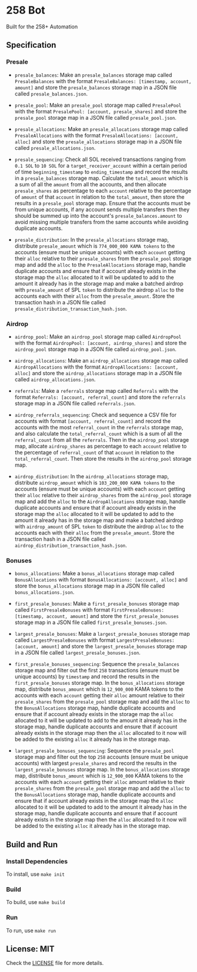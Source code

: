 # 258 Bot

Built for the 258+ Automation

## Specification

### Presale

- `presale_balances`: Make an `presale_balances` storage map called `PresaleBalances` with the format `PresaleBalances: [timestamp, account, amount]` and store the `presale_balances` storage map in a JSON file called `presale_balances.json`. 

- `presale_pool`: Make an `presale_pool` storage map called `PresalePool` with the format `PresalePool: [account, presale_shares]` and store the `presale_pool` storage map in a JSON file called `presale_pool.json`. 

- `presale_allocations`: Make an `presale_allocations` storage map called `PresaleAllocations` with the format `PresaleAllocations: [account, alloc]` and store the `presale_allocations` storage map in a JSON file called `presale_allocations.json`.

- `presale_sequencing`: Check all SOL received transactions ranging from `0.1 SOL` to `10 SOL` for a `target_receiver_account` within a certain period of time `beginning_timestamp` to `ending_timestamp` and record the results in a `presale_balances` storage map. Calculate the `total_amount` which is a sum of all the `amount` from all the accounts, and then allocate `presale_shares` as percentage to each `account` relative to the percentage of `amount` of that `account` in relation to the `total_amount`, then store the results in a `presale_pool` storage map. Ensure that the accounts must be from unique accounts, if any account sends multiple transfers then they should be summed up into the account's `presale_balances.amount` to avoid missing multiple transfers from the same accounts while avoiding duplicate accounts.

- `presale_distribution`: In the `presale_allocations` storage map, distribute `presale_amount` which is `774_000_000 KAMA tokens` to the accounts (ensure must be unique accounts) with each `account` getting their `alloc` relative to their `presale_shares` from the `presale_pool` storage map and add the `alloc` to the `PresaleAllocations` storage map, handle duplicate accounts and ensure that if account already exists in the storage map the `alloc` allocated to it will be updated to add to the amount it already has in the storage map and make a batched airdrop with `presale_amount` of SPL `token` to distribute the airdrop `alloc` to the accounts each with their `alloc` from the `presale_amount`. Store the transaction hash in a JSON file called `presale_distribution_transaction_hash.json`.

### Airdrop

- `airdrop_pool`: Make an `airdrop_pool` storage map called `AirdropPool` with the format `AirdropPool: [account, airdrop_shares]` and store the `airdrop_pool` storage map in a JSON file called `airdrop_pool.json`. 

- `airdrop_allocations`: Make an `airdrop_allocations` storage map called `AirdropAllocations` with the format `AirdropAllocations: [account, alloc]` and store the `airdrop_allocations` storage map in a JSON file called `airdrop_allocations.json`.

- `referrals`: Make a `referrals` storage map called `Referrals` with the format `Referrals: [account, referral_count]` and store the `referrals` storage map in a JSON file called `referrals.json`.

- `airdrop_referrals_sequencing`: Check and sequence a CSV file for accounts with format `[account, referral_count]` and record the accounts with the most `referral_count` in the `referrals` storage map, and also calculate the `total_referral_count` which is a sum of all the `referral_count` from all the `referrals`. Then in the `airdrop_pool` storage map, allocate `airdrop_shares` as percentage to each `account` relative to the percentage of `referral_count` of that `account` in relation to the `total_referral_count`. Then store the results in the `airdrop_pool` storage map. 

- `airdrop_distribution`: In the `airdrop_allocations` storage map, distribute `airdrop_amount` which is `103_200_000 KAMA tokens` to the accounts (ensure must be unique accounts) with each `account` getting their `alloc` relative to their `airdrop_shares` from the `airdrop_pool` storage map and add the `alloc` to the `AirdropAllocations` storage map, handle duplicate accounts and ensure that if account already exists in the storage map the `alloc` allocated to it will be updated to add to the amount it already has in the storage map and make a batched airdrop with `airdrop_amount` of SPL `token` to distribute the airdrop `alloc` to the accounts each with their `alloc` from the `presale_amount`. Store the transaction hash in a JSON file called `airdrop_distribution_transaction_hash.json`.

### Bonuses

- `bonus_allocations`: Make a `bonus_allocations` storage map called `BonusAllocations` with format `BonusAllocations: [account, alloc]` and store the `bonus_allocations` storage map in a JSON file called `bonus_allocations.json`.

- `first_presale_bonuses`: Make a `first_presale_bonuses` storage map called `FirstPresaleBonuses` with format `FirstPresaleBonuses: [timestamp, account, amount]` and store the `first_presale_bonuses` storage map in a JSON file called `first_presale_bonuses.json`.

- `largest_presale_bonuses`: Make a `largest_presale_bonuses` storage map called `LargestPresaleBonuses` with format `LargestPresaleBonuses: [account, amount]` and store the `largest_presale_bonuses` storage map in a JSON file called `largest_presale_bonuses.json`.

- `first_presale_bonuses_sequencing`: Sequence the `presale_balances` storage map and filter out the first `258` transactions (ensure must be unique accounts) by `timestamp` and record the results in the `first_presale_bonuses` storage map. In the `bonus_allocations` storage map, distribute `bonus_amount` which is `12_900_000` KAMA tokens to the accounts with each `account` getting their `alloc` amount relative to their `presale_shares` from the `presale_pool` storage map and add the `alloc` to the `BonusAllocations` storage map, handle duplicate accounts and ensure that if account already exists in the storage map the `alloc` allocated to it will be updated to add to the amount it already has in the storage map, handle duplicate accounts and ensure that if account already exists in the storage map then the `alloc` allocated to it now will be added to the existing `alloc` it already has in the storage map.

- `largest_presale_bonuses_sequencing`: Sequence the `presale_pool` storage map and filter out the top `258` accounts (ensure must be unique accounts) with largest `presale_shares` and record the results in the `largest_presale_bonuses` storage map. In the `bonus_allocations` storage map, distribute `bonus_amount` which is `12_900_000` KAMA tokens to the accounts with each `account` getting their `alloc` amount relative to their `presale_shares` from the `presale_pool` storage map and add the `alloc` to the `BonusAllocations` storage map, handle duplicate accounts and ensure that if account already exists in the storage map the `alloc` allocated to it will be updated to add to the amount it already has in the storage map, handle duplicate accounts and ensure that if account already exists in the storage map then the `alloc` allocated to it now will be added to the existing `alloc` it already has in the storage map.

## Build and Run

### Install Dependencies

To install, use `make init`

### Build

To build, use `make build`

### Run

To run, use `make run`

## License: MIT

Check the [LICENSE](LICENSE) file for more details.
